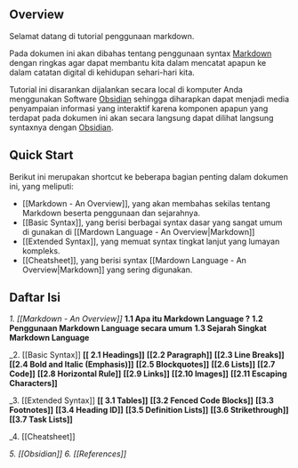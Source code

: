 ## Overview 

Selamat datang di tutorial penggunaan markdown. 

Pada dokumen ini akan dibahas tentang penggunaan syntax [Markdown](Markdown-An-Overview.md) dengan ringkas agar dapat membantu kita dalam mencatat apapun ke dalam catatan digital di kehidupan sehari-hari kita.

Tutorial ini disarankan dijalankan secara local di komputer Anda menggunakan Software [Obsidian](Obsidian.md) sehingga diharapkan dapat menjadi media penyampaian informasi yang interaktif karena komponen apapun yang terdapat pada dokumen ini akan secara langsung dapat dilihat langsung syntaxnya dengan [Obsidian](Obsidian.md).

## Quick Start

Berikut ini merupakan shortcut ke beberapa bagian penting dalam dokumen ini, yang meliputi: 
- [[Markdown - An Overview]], yang akan membahas sekilas tentang Markdown beserta penggunaan dan sejarahnya.
- [[Basic Syntax]], yang berisi berbagai syntax dasar yang sangat umum di gunakan di [[Mardown Language - An Overview|Markdown]]
- [[Extended Syntax]], yang memuat syntax tingkat lanjut yang lumayan kompleks.
- [[Cheatsheet]], yang berisi syntax [[Mardown Language - An Overview|Markdown]] yang sering digunakan.

## Daftar Isi
_1. [[Markdown - An Overview]]_
	__1.1  Apa itu Markdown Language ?__ 
	__1.2 Penggunaan Markdown Language secara umum__
	__1.3 Sejarah Singkat Markdown Language__
	
_2. [[Basic Syntax]]
	__[[ 2.1 Headings]]__
	__[[2.2 Paragraph]]__
	__[[2.3 Line Breaks]]__
	__[[2.4 Bold and Italic (Emphasis)]]__
	__[[2.5 Blockquotes]]__
	__[[2.6 Lists]]__
	__[[2.7 Code]]__
	__[[2.8 Horizontal Rule]]__
	__[[2.9 Links]]__
	__[[2.10 Images]]__
	__[[2.11 Escaping Characters]]__
	
_3. [[Extended Syntax]]
	__[[ 3.1 Tables]]__
	__[[3.2 Fenced Code Blocks]]__
	__[[3.3 Footnotes]]__
	__[[3.4 Heading ID]]__
	__[[3.5 Definition Lists]]__
	__[[3.6 Strikethrough]]__
	__[[3.7 Task Lists]]__
	

_4. [[Cheatsheet]]

_5. [[Obsidian]]_
_6.  [[References]]_
